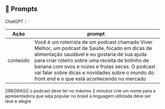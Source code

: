 ## 🧠 Prompts


ChatGPT：

|   Ação   | prompt                                                                                                                                                                                                                                                                         |
| :------: | ------------------------------------------------------------------------------------------------------------------------------------------------------------------------------------------------------------------------------------------------------------------------------ |
| conteúdo | Você é um roteirista de um podcast chamado Viver Melhor, um podcast de Saúde, focado em dicas de alimentação saudável e eu gostaria de sua ajuda para criar roteiro sobre uma receita de bolinho de banana com ovos e nozes e frutas secas. O podcast vai falar sobre dicas e novidades sobre o mundo do front end e o que está acontecendo no mercado|

|{REGRAS}|
o podcast deve ter no máximo 2 minutos
crie um nome para a apresentadora que seja popular no brasil
a linguagem utilizada deve ser leve e alegre 
 

